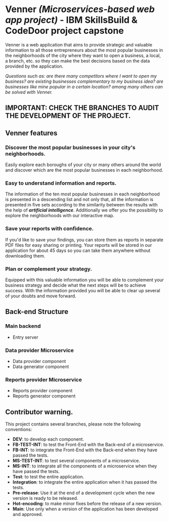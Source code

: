 # Venner _(Microservices-based web app project)_ - IBM SkillsBuild & CodeDoor project capstone
Venner is a web application that aims to provide strategic and valuable information to all those entrepreneurs about the most popular businesses in the neighborhoods of the city where they want to open a business, a local, a branch, etc. so they can make the best decisions based on the data provided by the application.

*Questions such as: are there many competitors where I want to open my business? are existing businesses complementary to my business idea? are businesses like mine popular in a certain location? among many others can be solved with Venner.*

## IMPORTANT: CHECK THE BRANCHES TO AUDIT THE DEVELOPMENT OF THE PROJECT. 

## Venner features
### Discover the most popular businesses in your city's neighborhoods.
Easily explore each boroughs of your city or many others around the world and discover which are the most popular businesses in each neighborhood.

### Easy to understand information and reports.
The information of the ten most popular businesses in each neighborhood is presented in a descending list and not only that, all the information is presented in five sets according to the similarity between the results with the help of **_artificial intelligence_**. Additionally we offer you the possibility to explore the neighborhoods with our interactive map.

### Save your reports with confidence.
If you'd like to save your findings, you can store them as reports in separate PDF files for easy sharing or printing. Your reports will be stored in our application for about 45 days so you can take them anywhere without downloading them.

### Plan or complement your strategy.
Equipped with this valuable information you will be able to complement your business strategy and decide what the next steps will be to achieve success. With the information provided you will be able to clear up several of your doubts and move forward.

## Back-end Structure
### Main backend
* Entry server
### Data provider Microservice
* Data provider component
* Data generator component
### Reports provider Microservice
* Reports provider component
* Reports generator component


##  Contributor warning.
This project contains several branches, please note the following conventions:
* **DEV**: to develop each component.
* **FB-TEST-INT**: to test the Front-End with the Back-end of a microservice.
* **FB-INT**: to integrate the Front-End with the Back-end when they have passed the tests.
* **MS-TEST-INT**: to test several components of a microservice.
* **MS-INT**: to integrate all the components of a microservice when they have passed the tests.
* **Test**: to test the entire application.
* **Integration**: to integrate the entire application when it has passed the tests.
* **Pre-release**: Use it at the end of a development cycle when the new version is ready to be released.
* **Hot-encoding**: to make minor fixes before the release of a new version.
* **Main**: Use only when a version of the application has been developed and approved.

